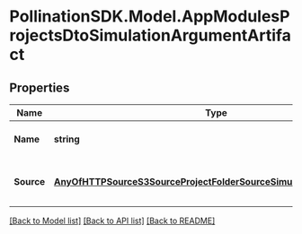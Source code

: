 
# PollinationSDK.Model.AppModulesProjectsDtoSimulationArgumentArtifact

## Properties

Name | Type | Description | Notes
------------ | ------------- | ------------- | -------------
**Name** | **string** | The name of the artifact | 
**Source** | [**AnyOfHTTPSourceS3SourceProjectFolderSourceSimulationOutputSource**](AnyOfHTTPSourceS3SourceProjectFolderSourceSimulationOutputSource.md) | The source to pull the artifact from | 

[[Back to Model list]](../README.md#documentation-for-models)
[[Back to API list]](../README.md#documentation-for-api-endpoints)
[[Back to README]](../README.md)

